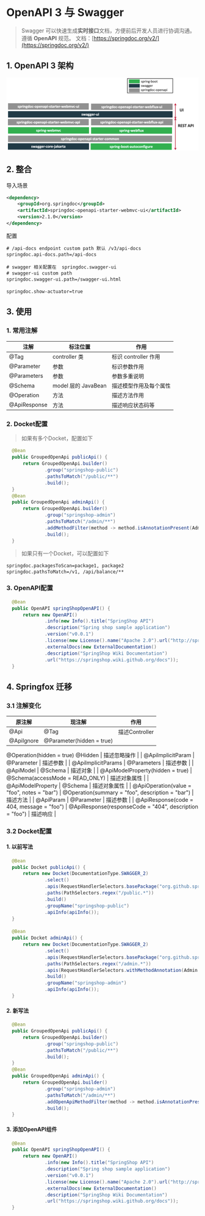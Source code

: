# OpenAPI 3 与 Swagger
> Swagger 可以快速生成**实时接口**文档，方便前后开发人员进行协调沟通。遵循 **OpenAPI** 规范。
> 文档：[https://springdoc.org/v2/](https://springdoc.org/v2/)

## 1.  OpenAPI 3 架构
![image.png](./imgs/1681977849796-4b79ef53-8969-488d-aaa8-73fc333e8be7.png)

## 2. 整合
导入场景
```xml
<dependency>
    <groupId>org.springdoc</groupId>
    <artifactId>springdoc-openapi-starter-webmvc-ui</artifactId>
    <version>2.1.0</version>
</dependency>
```
配置
```properties
# /api-docs endpoint custom path 默认 /v3/api-docs
springdoc.api-docs.path=/api-docs

# swagger 相关配置在  springdoc.swagger-ui
# swagger-ui custom path
springdoc.swagger-ui.path=/swagger-ui.html

springdoc.show-actuator=true
```

## 3. 使用
### 1. 常用注解
| 注解 | 标注位置 | 作用 |
| --- | --- | --- |
| @Tag | controller 类 | 标识 controller 作用 |
| @Parameter | 参数 | 标识参数作用 |
| @Parameters | 参数 | 参数多重说明 |
| @Schema | model 层的 JavaBean | 描述模型作用及每个属性 |
| @Operation | 方法 | 描述方法作用 |
| @ApiResponse | 方法 | 描述响应状态码等 |


### 2. Docket配置
> 如果有多个Docket，配置如下

```java
  @Bean
  public GroupedOpenApi publicApi() {
      return GroupedOpenApi.builder()
              .group("springshop-public")
              .pathsToMatch("/public/**")
              .build();
  }
  @Bean
  public GroupedOpenApi adminApi() {
      return GroupedOpenApi.builder()
              .group("springshop-admin")
              .pathsToMatch("/admin/**")
              .addMethodFilter(method -> method.isAnnotationPresent(Admin.class))
              .build();
  }
```

> 如果只有一个Docket，可以配置如下

```properties
springdoc.packagesToScan=package1, package2
springdoc.pathsToMatch=/v1, /api/balance/**
```

### 3. OpenAPI配置
```java
  @Bean
  public OpenAPI springShopOpenAPI() {
      return new OpenAPI()
              .info(new Info().title("SpringShop API")
              .description("Spring shop sample application")
              .version("v0.0.1")
              .license(new License().name("Apache 2.0").url("http://springdoc.org")))
              .externalDocs(new ExternalDocumentation()
              .description("SpringShop Wiki Documentation")
              .url("https://springshop.wiki.github.org/docs"));
  }
```
## 4. Springfox 迁移
### 3.1 注解变化
| 原注解 | 现注解 | 作用 |
| --- | --- | --- |
| @Api  | @Tag | 描述Controller |
| @ApiIgnore  | @Parameter(hidden = true) 
@Operation(hidden = true)
@Hidden | 描述忽略操作 |
| @ApiImplicitParam | @Parameter | 描述参数 |
| @ApiImplicitParams  | @Parameters | 描述参数 |
| @ApiModel | @Schema | 描述对象 |
| @ApiModelProperty(hidden = true) | @Schema(accessMode = READ_ONLY) | 描述对象属性 |
| @ApiModelProperty | @Schema | 描述对象属性 |
| @ApiOperation(value = "foo", notes = "bar") | @Operation(summary = "foo", description = "bar") | 描述方法 |
| @ApiParam  | @Parameter | 描述参数 |
| @ApiResponse(code = 404, message = "foo")  | @ApiResponse(responseCode = "404", description = "foo") | 描述响应 |


### 3.2 Docket配置
#### 1. 以前写法
```java
  @Bean
  public Docket publicApi() {
      return new Docket(DocumentationType.SWAGGER_2)
              .select()
              .apis(RequestHandlerSelectors.basePackage("org.github.springshop.web.public"))
              .paths(PathSelectors.regex("/public.*"))
              .build()
              .groupName("springshop-public")
              .apiInfo(apiInfo());
  }

  @Bean
  public Docket adminApi() {
      return new Docket(DocumentationType.SWAGGER_2)
              .select()
              .apis(RequestHandlerSelectors.basePackage("org.github.springshop.web.admin"))
              .paths(PathSelectors.regex("/admin.*"))
              .apis(RequestHandlerSelectors.withMethodAnnotation(Admin.class))
              .build()
              .groupName("springshop-admin")
              .apiInfo(apiInfo());
  }
```
#### 2. 新写法
```java
  @Bean
  public GroupedOpenApi publicApi() {
      return GroupedOpenApi.builder()
              .group("springshop-public")
              .pathsToMatch("/public/**")
              .build();
  }
  @Bean
  public GroupedOpenApi adminApi() {
      return GroupedOpenApi.builder()
              .group("springshop-admin")
              .pathsToMatch("/admin/**")
              .addOpenApiMethodFilter(method -> method.isAnnotationPresent(Admin.class))
              .build();
  }
```
#### 3. 添加OpenAPI组件
```java
  @Bean
  public OpenAPI springShopOpenAPI() {
      return new OpenAPI()
              .info(new Info().title("SpringShop API")
              .description("Spring shop sample application")
              .version("v0.0.1")
              .license(new License().name("Apache 2.0").url("http://springdoc.org")))
              .externalDocs(new ExternalDocumentation()
              .description("SpringShop Wiki Documentation")
              .url("https://springshop.wiki.github.org/docs"));
  }
```

